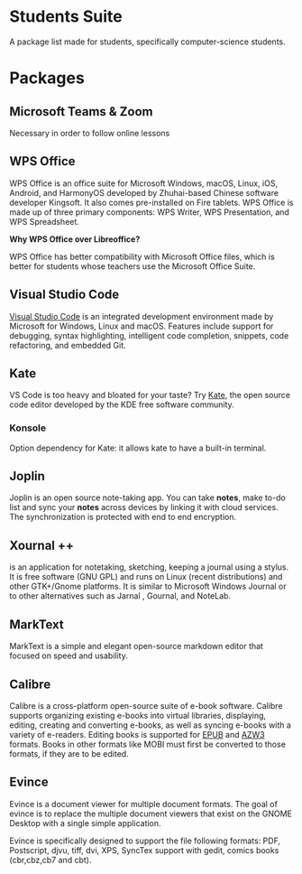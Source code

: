 # Students Suite

A package list made for students, specifically computer-science students.

# Packages

## Microsoft Teams & Zoom

Necessary in order to follow online lessons

## WPS Office

WPS Office is an office suite for Microsoft Windows, macOS, Linux, iOS, Android, and HarmonyOS developed by Zhuhai-based Chinese software developer Kingsoft. It also comes pre-installed on Fire tablets. WPS Office is made up of three primary components: WPS Writer, WPS Presentation, and WPS Spreadsheet.

**Why WPS Office over Libreoffice?**

WPS Office has better compatibility with Microsoft Office files, which is better for students whose teachers use the Microsoft Office Suite.

## Visual Studio Code

[Visual Studio Code](https://github.com/Microsoft/vscode/)  is an integrated development environment made by Microsoft for Windows, Linux and macOS. Features include support for debugging, syntax highlighting, intelligent code completion, snippets, code refactoring, and embedded Git.

## Kate

VS Code is too heavy and bloated for your taste? Try [Kate](https://kate-editor.org/), the open source code editor developed by the KDE free software community.

### Konsole

Option dependency for Kate: it allows kate to have a built-in terminal.

## Joplin

Joplin is an open source note-taking app. You can take **notes**, make to-do list and sync your **notes** across devices by linking it with cloud services. The synchronization is protected with end to end encryption.

## Xournal ++

is an application for notetaking, sketching, keeping a journal using a stylus. It is free software (GNU GPL) and runs on Linux (recent distributions) and other GTK+/Gnome platforms. It is similar to Microsoft Windows Journal or to other alternatives such as Jarnal , Gournal, and NoteLab.

## MarkText

MarkText is a simple and elegant open-source markdown editor that focused on speed and usability.

## Calibre

Calibre is a cross-platform open-source suite of e-book software. Calibre supports organizing existing e-books into virtual libraries, displaying, editing, creating and converting e-books, as well as syncing e-books with a variety of e-readers. Editing books is supported for [EPUB](https://en.wikipedia.org/wiki/EPUB "EPUB") and [AZW3](https://en.wikipedia.org/wiki/Kindle_File_Format "Kindle File Format") formats. Books in other formats like MOBI must first be converted to those formats, if they are to be edited.



## Evince

Evince is a document viewer for multiple document formats. The goal of evince is to replace the multiple document viewers that exist on the GNOME Desktop with a single simple application.

Evince is specifically designed to support the file following formats: PDF, Postscript, djvu, tiff, dvi, XPS, SyncTex support with gedit, comics books (cbr,cbz,cb7 and cbt).
